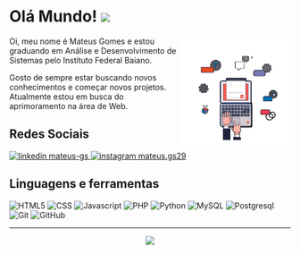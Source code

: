 # Olá Mundo!  <img src="https://media.giphy.com/media/hvRJCLFzcasrR4ia7z/giphy.gif" width="25px">

<img align="right" alt="GIF" src="./animation.gif" width="200"/>

Oi, meu nome é Mateus Gomes e estou graduando em Análise e Desenvolvimento de Sistemas pelo Instituto Federal Baiano. 

Gosto de sempre estar buscando novos conhecimentos e começar novos projetos. Atualmente estou em busca do aprimoramento na área de Web.

## Redes Sociais
<a href="https://www.linkedin.com/in/mateus-gs/">
    <img src="https://img.shields.io/badge/linkedin%20-0A66C2?style=for-the-badge&logo=linkedin&logoColor=white" alt="linkedin mateus-gs"/>
</a>

<a href="https://www.instagram.com/mateus.gs29/">
    <img src="https://img.shields.io/badge/instagram%20-DD2476?style=for-the-badge&logo=instagram&logoColor=white" alt="instagram mateus.gs29"/>
</a>

## Linguagens e ferramentas

![HTML5](https://img.shields.io/badge/%20html-141321?style=for-the-badge&logo=html5) 
![CSS](https://img.shields.io/badge/%20css-141321?style=for-the-badge&logo=css3&logoColor=31A1D6) 
![Javascript](https://img.shields.io/badge/%20javascript-141321?style=for-the-badge&logo=javascript) 
![PHP](https://img.shields.io/badge/%20php-141321?style=for-the-badge&logo=php&logoColor=777BB4) 
![Python](https://img.shields.io/badge/%20python-141321?style=for-the-badge&logo=python) 
![MySQL](https://img.shields.io/badge/%20mysql-141321?style=for-the-badge&logo=mysql) 
![Postgresql](https://img.shields.io/badge/%20postgresql-141321?style=for-the-badge&logo=postgresql&logoColor=31648C) 
![Git](https://img.shields.io/badge/%20git-141321?style=for-the-badge&logo=git)
![GitHub](https://img.shields.io/badge/%20github-141321?style=for-the-badge&logo=github) 

***
<p align="center"><img src="https://github-readme-stats.vercel.app/api?username=mateusgs29&show_icons=true&theme=radical&title_color=F71B5D&text_color=fff&icon_color=F71B5D"> </p>
